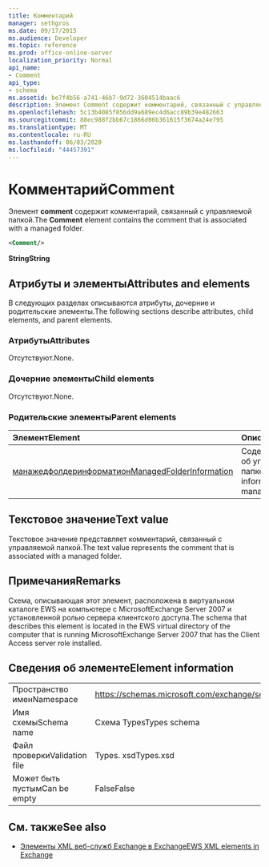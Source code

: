 ```yaml
---
title: Комментарий
manager: sethgros
ms.date: 09/17/2015
ms.audience: Developer
ms.topic: reference
ms.prod: office-online-server
localization_priority: Normal
api_name:
- Comment
api_type:
- schema
ms.assetid: be7f4b56-a741-46b7-9d72-3604514baac6
description: Элемент Comment содержит комментарий, связанный с управляемой папкой.
ms.openlocfilehash: 5c13b4085f856dd9a689ec4d6acc89b39e482663
ms.sourcegitcommit: 88ec988f2bb67c1866d06b361615f3674a24e795
ms.translationtype: MT
ms.contentlocale: ru-RU
ms.lasthandoff: 06/03/2020
ms.locfileid: "44457391"
---
```

# <a name="comment"></a><span data-ttu-id="6c37a-103">Комментарий</span><span class="sxs-lookup"><span data-stu-id="6c37a-103">Comment</span></span>

<span data-ttu-id="6c37a-104">Элемент **comment** содержит комментарий, связанный с управляемой папкой.</span><span class="sxs-lookup"><span data-stu-id="6c37a-104">The **Comment** element contains the comment that is associated with a managed folder.</span></span> 
  
```xml
<Comment/>
```

 <span data-ttu-id="6c37a-105">**String**</span><span class="sxs-lookup"><span data-stu-id="6c37a-105">**String**</span></span>
## <a name="attributes-and-elements"></a><span data-ttu-id="6c37a-106">Атрибуты и элементы</span><span class="sxs-lookup"><span data-stu-id="6c37a-106">Attributes and elements</span></span>

<span data-ttu-id="6c37a-107">В следующих разделах описываются атрибуты, дочерние и родительские элементы.</span><span class="sxs-lookup"><span data-stu-id="6c37a-107">The following sections describe attributes, child elements, and parent elements.</span></span>
  
### <a name="attributes"></a><span data-ttu-id="6c37a-108">Атрибуты</span><span class="sxs-lookup"><span data-stu-id="6c37a-108">Attributes</span></span>

<span data-ttu-id="6c37a-109">Отсутствуют.</span><span class="sxs-lookup"><span data-stu-id="6c37a-109">None.</span></span>
  
### <a name="child-elements"></a><span data-ttu-id="6c37a-110">Дочерние элементы</span><span class="sxs-lookup"><span data-stu-id="6c37a-110">Child elements</span></span>

<span data-ttu-id="6c37a-111">Отсутствуют.</span><span class="sxs-lookup"><span data-stu-id="6c37a-111">None.</span></span>
  
### <a name="parent-elements"></a><span data-ttu-id="6c37a-112">Родительские элементы</span><span class="sxs-lookup"><span data-stu-id="6c37a-112">Parent elements</span></span>

|<span data-ttu-id="6c37a-113">**Элемент**</span><span class="sxs-lookup"><span data-stu-id="6c37a-113">**Element**</span></span>|<span data-ttu-id="6c37a-114">**Описание**</span><span class="sxs-lookup"><span data-stu-id="6c37a-114">**Description**</span></span>|
|:-----|:-----|
|[<span data-ttu-id="6c37a-115">манажедфолдеринформатион</span><span class="sxs-lookup"><span data-stu-id="6c37a-115">ManagedFolderInformation</span></span>](managedfolderinformation.md) <br/> |<span data-ttu-id="6c37a-116">Содержит сведения об управляемой папке.</span><span class="sxs-lookup"><span data-stu-id="6c37a-116">Contains information about a managed folder.</span></span>  <br/> |
   
## <a name="text-value"></a><span data-ttu-id="6c37a-117">Текстовое значение</span><span class="sxs-lookup"><span data-stu-id="6c37a-117">Text value</span></span>

<span data-ttu-id="6c37a-118">Текстовое значение представляет комментарий, связанный с управляемой папкой.</span><span class="sxs-lookup"><span data-stu-id="6c37a-118">The text value represents the comment that is associated with a managed folder.</span></span>
  
## <a name="remarks"></a><span data-ttu-id="6c37a-119">Примечания</span><span class="sxs-lookup"><span data-stu-id="6c37a-119">Remarks</span></span>

<span data-ttu-id="6c37a-120">Схема, описывающая этот элемент, расположена в виртуальном каталоге EWS на компьютере с MicrosoftExchange Server 2007 и установленной ролью сервера клиентского доступа.</span><span class="sxs-lookup"><span data-stu-id="6c37a-120">The schema that describes this element is located in the EWS virtual directory of the computer that is running MicrosoftExchange Server 2007 that has the Client Access server role installed.</span></span>
  
## <a name="element-information"></a><span data-ttu-id="6c37a-121">Сведения об элементе</span><span class="sxs-lookup"><span data-stu-id="6c37a-121">Element information</span></span>

|||
|:-----|:-----|
|<span data-ttu-id="6c37a-122">Пространство имен</span><span class="sxs-lookup"><span data-stu-id="6c37a-122">Namespace</span></span>  <br/> |https://schemas.microsoft.com/exchange/services/2006/types  <br/> |
|<span data-ttu-id="6c37a-123">Имя схемы</span><span class="sxs-lookup"><span data-stu-id="6c37a-123">Schema name</span></span>  <br/> |<span data-ttu-id="6c37a-124">Схема Types</span><span class="sxs-lookup"><span data-stu-id="6c37a-124">Types schema</span></span>  <br/> |
|<span data-ttu-id="6c37a-125">Файл проверки</span><span class="sxs-lookup"><span data-stu-id="6c37a-125">Validation file</span></span>  <br/> |<span data-ttu-id="6c37a-126">Types. xsd</span><span class="sxs-lookup"><span data-stu-id="6c37a-126">Types.xsd</span></span>  <br/> |
|<span data-ttu-id="6c37a-127">Может быть пустым</span><span class="sxs-lookup"><span data-stu-id="6c37a-127">Can be empty</span></span>  <br/> |<span data-ttu-id="6c37a-128">False</span><span class="sxs-lookup"><span data-stu-id="6c37a-128">False</span></span>  <br/> |
   
## <a name="see-also"></a><span data-ttu-id="6c37a-129">См. также</span><span class="sxs-lookup"><span data-stu-id="6c37a-129">See also</span></span>



- [<span data-ttu-id="6c37a-130">Элементы XML веб-служб Exchange в Exchange</span><span class="sxs-lookup"><span data-stu-id="6c37a-130">EWS XML elements in Exchange</span></span>](ews-xml-elements-in-exchange.md)

